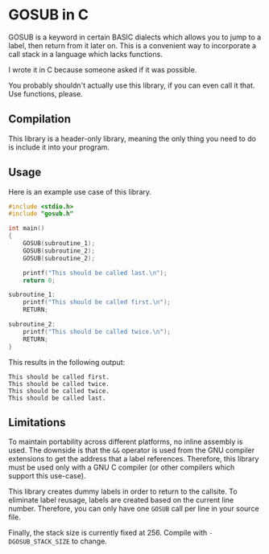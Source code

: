 # GOSUB in C
GOSUB is a keyword in certain BASIC dialects which allows you to jump to a label, then return from it later on.
This is a convenient way to incorporate a call stack in a language which lacks functions.

I wrote it in C because someone asked if it was possible.

You probably shouldn't actually use this library, if you can even call it that.
Use functions, please.

## Compilation
This library is a header-only library, meaning the only thing you need to do is include it into your program.

## Usage
Here is an example use case of this library.
```c
#include <stdio.h>
#include "gosub.h"

int main()
{
    GOSUB(subroutine_1);
    GOSUB(subroutine_2);
    GOSUB(subroutine_2);

    printf("This should be called last.\n");
    return 0;

subroutine_1:
    printf("This should be called first.\n");
    RETURN;

subroutine_2:
    printf("This should be called twice.\n");
    RETURN;
}
```
This results in the following output:
```
This should be called first.
This should be called twice.
This should be called twice.
This should be called last.
```

## Limitations
To maintain portability across different platforms, no inline assembly is used.
The downside is that the `&&` operator is used from the GNU compiler extensions to get the address that a label references.
Therefore, this library must be used only with a GNU C compiler (or other compilers which support this use-case).

This library creates dummy labels in order to return to the callsite. 
To eliminate label reusage, labels are created based on the current line number.
Therefore, you can only have one `GOSUB` call per line in your source file.

Finally, the stack size is currently fixed at 256.
Compile with `-DGOSUB_STACK_SIZE` to change.
